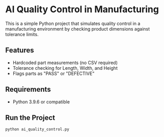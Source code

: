 # AI Quality Control in Manufacturing

This is a simple Python project that simulates quality control in a manufacturing environment by checking product dimensions against tolerance limits.

## Features

- Hardcoded part measurements (no CSV required)
- Tolerance checking for Length, Width, and Height
- Flags parts as "PASS" or "DEFECTIVE"

## Requirements

- Python 3.9.6 or compatible

## Run the Project

```bash
python ai_quality_control.py
